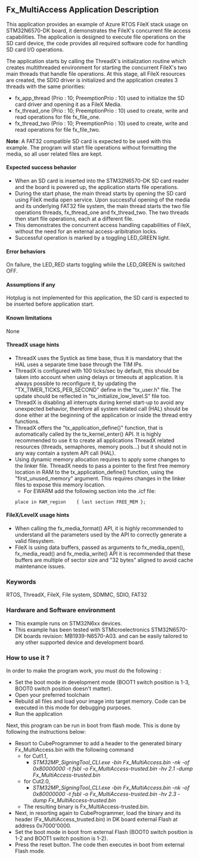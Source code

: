 
## <b>Fx_MultiAccess Application Description</b>

This application provides an example of Azure RTOS FileX stack usage on STM32N6570-DK board, it demonstrates the FileX's concurrent file access capabilities. The application is designed to execute file operations on the SD card device, the code provides all required software code for handling SD card I/O operations.

The application starts by calling the ThreadX's initialization routine which creates multithreaded environment for starting the concurrent FileX's two main threads that handle file operations. At this stage, all FileX resources are created, the SDIO driver is initialized and the application creates 3 threads with the same priorities:

  - fx_app_thread  (Prio : 10; PreemptionPrio : 10) used to initialize the SD card driver and opening it as a FileX Media.
  - fx_thread_one  (Prio : 10; PreemptionPrio : 10) used to create, write and read operations for file fx_file_one.
  - fx_thread_two  (Prio : 10; PreemptionPrio : 10) used to create, write and read operations for file fx_file_two.

<b>Note</b>:
A FAT32 compatible SD card is expected to be used with this example. The program will start file operations without formatting the media, so all user related files are kept.

#### <b>Expected success behavior</b>

- When an SD card is inserted into the STM32N6570-DK SD card reader and the board is powered up, the application starts file operations.
- During the start phase, the main thread starts by opening the SD card using FileX media open service. Upon successful opening of the media and its underlying FAT32 file
  system, the main thread starts the two file operations threads, fx_thread_one and fx_thread_two. The two threads then start file operations, each at a different file.
- This demonstrates the concurrent access handling capabilities of FileX, without the need for an external access-aribitration locks.
- Successful operation is marked by a toggling LED_GREEN light.

#### <b>Error behaviors</b>

On failure, the LED_RED starts toggling while the LED_GREEN is switched OFF.

#### <b>Assumptions if any</b>

Hotplug is not implemented for this application, the SD card is expected to be inserted before application start.

#### <b>Known limitations</b>

None

#### <b>ThreadX usage hints</b>

 - ThreadX uses the Systick as time base, thus it is mandatory that the HAL uses a separate time base through the TIM IPs.
 - ThreadX is configured with 100 ticks/sec by default, this should be taken into account when using delays or timeouts at application. It is always possible to reconfigure it, by updating the "TX_TIMER_TICKS_PER_SECOND" define in the "tx_user.h" file. The update should be reflected in "tx_initialize_low_level.S" file too.
 - ThreadX is disabling all interrupts during kernel start-up to avoid any unexpected behavior, therefore all system related call (HAL) should be done either at the beginning of the application or inside the thread entry functions.
 - ThreadX offers the "tx_application_define()" function, that is automatically called by the tx_kernel_enter() API.
   It is highly recommended to use it to create all applications ThreadX related resources (threads, semaphores, memory pools...)  but it should not in any way contain a system API call (HAL).
 - Using dynamic memory allocation requires to apply some changes to the linker file.
   ThreadX needs to pass a pointer to the first free memory location in RAM to the tx_application_define() function,
   using the "first_unused_memory" argument.
   This requires changes in the linker files to expose this memory location.
    + For EWARM add the following section into the .icf file:
     ```
     place in RAM_region    { last section FREE_MEM };
     ```

#### <b>FileX/LevelX usage hints</b>

- When calling the fx_media_format() API, it is highly recommended to understand all the parameters used by the API to correctly generate a valid filesystem.
- FileX is using data buffers, passed as arguments to fx_media_open(), fx_media_read() and fx_media_write() API it is recommended that these buffers are multiple of sector size and "32 bytes" aligned to avoid cache maintenance issues.

### <b>Keywords</b>

RTOS, ThreadX, FileX, File system, SDMMC, SDIO, FAT32

### <b>Hardware and Software environment</b>

  - This example runs on STM32N6xx devices.
  - This example has been tested with STMicroelectronics STM32N6570-DK boards revision: MB1939-N6570-A03.
    and can be easily tailored to any other supported device and development board.

### <b>How to use it ?</b>

In order to make the program work, you must do the following :

  - Set the boot mode in development mode (BOOT1 switch position is 1-3, BOOT0 switch position doesn't matter).
  - Open your preferred toolchain
  - Rebuild all files and load your image into target memory. Code can be executed in this mode for debugging purposes.
  - Run the application

 Next, this program can be run in boot from flash mode. This is done by following the instructions below:

 - Resort to CubeProgrammer to add a header to the generated binary Fx_MultiAccess.bin with the following command
   - for Cut1.1,
     - *STM32MP_SigningTool_CLI.exe -bin Fx_MultiAccess.bin -nk -of 0x80000000 -t fsbl -o Fx_MultiAccess-trusted.bin -hv 2.1 -dump Fx_MultiAccess-trusted.bin*
   - for Cut2.0, 
      - *STM32MP_SigningTool_CLI.exe -bin Fx_MultiAccess.bin -nk -of 0x80000000 -t fsbl -o Fx_MultiAccess-trusted.bin -hv 2.3 -dump Fx_MultiAccess-trusted.bin*
   - The resulting binary is Fx_MultiAccess-trusted.bin.       
 - Next, in resorting again to CubeProgrammer, load the binary and its header (Fx_MultiAccess_trusted.bin) in DK board external Flash at address 0x7000'0000.
 - Set the boot mode in boot from external Flash (BOOT0 switch position is 1-2 and BOOT1 switch position is 1-2).
 - Press the reset button. The code then executes in boot from external Flash mode.
